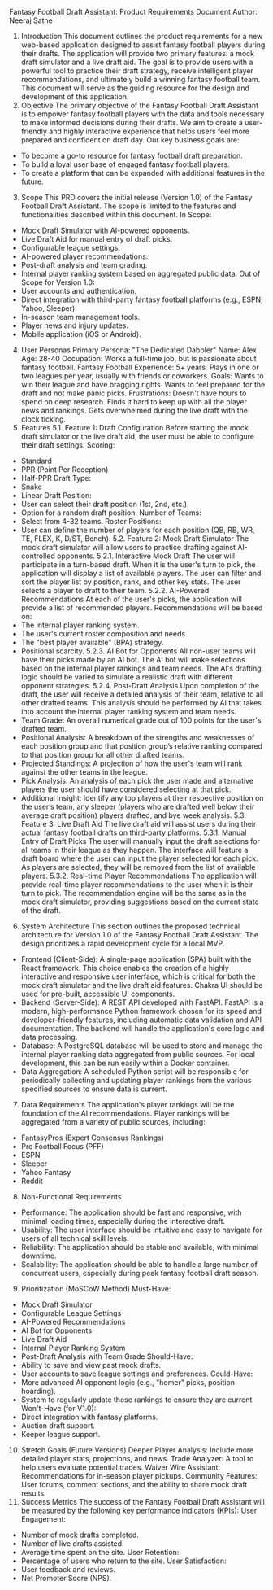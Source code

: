 Fantasy Football Draft Assistant: Product Requirements Document
Author: Neeraj Sathe
1. Introduction
This document outlines the product requirements for a new web-based application designed to assist fantasy football players during their drafts. The application will provide two primary features: a mock draft simulator and a live draft aid. The goal is to provide users with a powerful tool to practice their draft strategy, receive intelligent player recommendations, and ultimately build a winning fantasy football team. This document will serve as the guiding resource for the design and development of this application.
2. Objective
The primary objective of the Fantasy Football Draft Assistant is to empower fantasy football players with the data and tools necessary to make informed decisions during their drafts. We aim to create a user-friendly and highly interactive experience that helps users feel more prepared and confident on draft day.
Our key business goals are:
- To become a go-to resource for fantasy football draft preparation.
- To build a loyal user base of engaged fantasy football players.
- To create a platform that can be expanded with additional features in the future.
3. Scope
This PRD covers the initial release (Version 1.0) of the Fantasy Football Draft Assistant. The scope is limited to the features and functionalities described within this document.
In Scope:
- Mock Draft Simulator with AI-powered opponents.
- Live Draft Aid for manual entry of draft picks.
- Configurable league settings.
- AI-powered player recommendations.
- Post-draft analysis and team grading.
- Internal player ranking system based on aggregated public data.
Out of Scope for Version 1.0:
- User accounts and authentication.
- Direct integration with third-party fantasy football platforms (e.g., ESPN, Yahoo, Sleeper).
- In-season team management tools.
- Player news and injury updates.
- Mobile application (iOS or Android).
4. User Personas
Primary Persona: "The Dedicated Dabbler"
Name: Alex
Age: 28-40
Occupation: Works a full-time job, but is passionate about fantasy football.
Fantasy Football Experience: 5+ years. Plays in one or two leagues per year, usually with friends or coworkers.
Goals: Wants to win their league and have bragging rights. Wants to feel prepared for the draft and not make panic picks.
Frustrations: Doesn't have hours to spend on deep research. Finds it hard to keep up with all the player news and rankings. Gets overwhelmed during the live draft with the clock ticking.
5. Features
5.1. Feature 1: Draft Configuration
Before starting the mock draft simulator or the live draft aid, the user must be able to configure their draft settings.
Scoring:
- Standard
- PPR (Point Per Reception)
- Half-PPR
Draft Type:
- Snake
- Linear
Draft Position:
- User can select their draft position (1st, 2nd, etc.).
- Option for a random draft position.
Number of Teams:
- Select from 4-32 teams.
Roster Positions:
- User can define the number of players for each position (QB, RB, WR, TE, FLEX, K, D/ST, Bench).
5.2. Feature 2: Mock Draft Simulator
The mock draft simulator will allow users to practice drafting against AI-controlled opponents.
5.2.1. Interactive Mock Draft
The user will participate in a turn-based draft.
When it is the user's turn to pick, the application will display a list of available players.
The user can filter and sort the player list by position, rank, and other key stats.
The user selects a player to draft to their team.
5.2.2. AI-Powered Recommendations
At each of the user's picks, the application will provide a list of recommended players.
Recommendations will be based on:
- The internal player ranking system.
- The user's current roster composition and needs.
- The "best player available" (BPA) strategy.
- Positional scarcity.
5.2.3. AI Bot for Opponents
All non-user teams will have their picks made by an AI bot.
The AI bot will make selections based on the internal player rankings and team needs.
The AI's drafting logic should be varied to simulate a realistic draft with different opponent strategies.
5.2.4. Post-Draft Analysis
Upon completion of the draft, the user will receive a detailed analysis of their team, relative to all other drafted teams. This analysis should be performed by AI that takes into account the internal player ranking system and team needs.
- Team Grade: An overall numerical grade out of 100 points for the user's drafted team.
- Positional Analysis: A breakdown of the strengths and weaknesses of each position group and that position group’s relative ranking compared to that position group for all other drafted teams.
- Projected Standings: A projection of how the user's team will rank against the other teams in the league.
- Pick Analysis: An analysis of each pick the user made and alternative players the user should have considered selecting at that pick.
- Additional Insight: Identify any top players at their respective position on the user’s team, any sleeper (players who are drafted well below their average draft position) players drafted, and bye week analysis.
5.3. Feature 3: Live Draft Aid
The live draft aid will assist users during their actual fantasy football drafts on third-party platforms.
5.3.1. Manual Entry of Draft Picks
The user will manually input the draft selections for all teams in their league as they happen.
The interface will feature a draft board where the user can input the player selected for each pick.
As players are selected, they will be removed from the list of available players.
5.3.2. Real-time Player Recommendations
The application will provide real-time player recommendations to the user when it is their turn to pick.
The recommendation engine will be the same as in the mock draft simulator, providing suggestions based on the current state of the draft.
6. System Architecture
This section outlines the proposed technical architecture for Version 1.0 of the Fantasy Football Draft Assistant. The design prioritizes a rapid development cycle for a local MVP.
- Frontend (Client-Side): A single-page application (SPA) built with the React framework. This choice enables the creation of a highly interactive and responsive user interface, which is critical for both the mock draft simulator and the live draft aid features. Chakra UI should be used for pre-built, accessible UI components.
- Backend (Server-Side): A REST API developed with FastAPI. FastAPI is a modern, high-performance Python framework chosen for its speed and developer-friendly features, including automatic data validation and API documentation. The backend will handle the application's core logic and data processing.
- Database: A PostgreSQL database will be used to store and manage the internal player ranking data aggregated from public sources.  For local development, this can be run easily within a Docker container.
- Data Aggregation: A scheduled Python script will be responsible for periodically collecting and updating player rankings from the various specified sources to ensure data is current.
7. Data Requirements
The application's player rankings will be the foundation of the AI recommendations.
Player rankings will be aggregated from a variety of public sources, including:
- FantasyPros (Expert Consensus Rankings)
- Pro Football Focus (PFF)
- ESPN
- Sleeper
- Yahoo Fantasy
- Reddit
8. Non-Functional Requirements
- Performance: The application should be fast and responsive, with minimal loading times, especially during the interactive draft.
- Usability: The user interface should be intuitive and easy to navigate for users of all technical skill levels.
- Reliability: The application should be stable and available, with minimal downtime.
- Scalability: The application should be able to handle a large number of concurrent users, especially during peak fantasy football draft season.
9. Prioritization (MoSCoW Method)
Must-Have:
- Mock Draft Simulator
- Configurable League Settings
- AI-Powered Recommendations
- AI Bot for Opponents
- Live Draft Aid
- Internal Player Ranking System
- Post-Draft Analysis with Team Grade
Should-Have:
- Ability to save and view past mock drafts.
- User accounts to save league settings and preferences.
Could-Have:
- More advanced AI opponent logic (e.g., "homer" picks, position hoarding).
- System to regularly update these rankings to ensure they are current.
Won't-Have (for V1.0):
- Direct integration with fantasy platforms.
- Auction draft support.
- Keeper league support.
10. Stretch Goals (Future Versions)
Deeper Player Analysis: Include more detailed player stats, projections, and news.
Trade Analyzer: A tool to help users evaluate potential trades.
Waiver Wire Assistant: Recommendations for in-season player pickups.
Community Features: User forums, comment sections, and the ability to share mock draft results.
11. Success Metrics
The success of the Fantasy Football Draft Assistant will be measured by the following key performance indicators (KPIs):
User Engagement:
- Number of mock drafts completed.
- Number of live drafts assisted.
- Average time spent on the site.
User Retention:
- Percentage of users who return to the site.
User Satisfaction:
- User feedback and reviews.
- Net Promoter Score (NPS).
